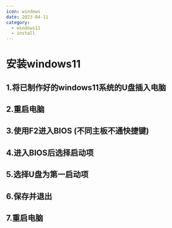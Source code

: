 ```yaml
---
icon: windows
date: 2023-04-11
category: 
  - windows11
  - install
---
```

# 安装windows11
## 1.将已制作好的windows11系统的U盘插入电脑
## 2.重启电脑
## 3.使用F2进入BIOS (不同主板不通快捷键)
## 4.进入BIOS后选择启动项
## 5.选择U盘为第一启动项
## 6.保存并退出
## 7.重启电脑
<ArtPlayer src="http://pan.brinish.eu.org:5206/f/w0ty/windows11.mp4" />